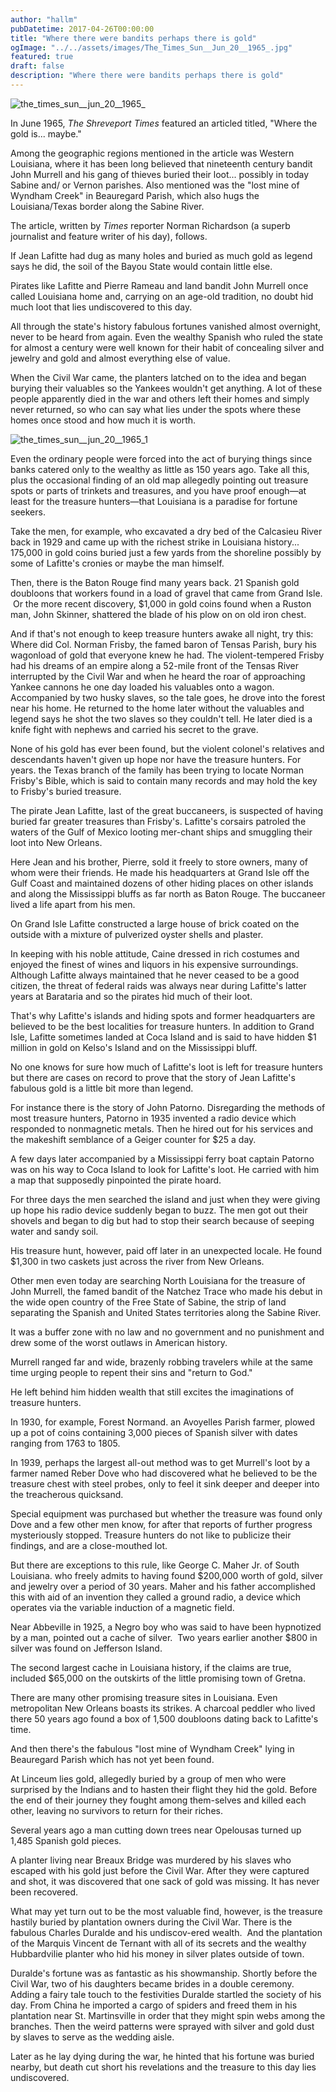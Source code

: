 ```yaml
---
author: "hallm"
pubDatetime: 2017-04-26T00:00:00
title: "Where there were bandits perhaps there is gold"
ogImage: "../../assets/images/The_Times_Sun__Jun_20__1965_.jpg"
featured: true
draft: false
description: "Where there were bandits perhaps there is gold"
---
```


![the_times_sun__jun_20__1965_](@assets/images//The_Times_Sun__Jun_20__1965_.jpg)

In June 1965, _The Shreveport Times_ featured an articled titled, "Where the gold is... maybe."

Among the geographic regions mentioned in the article was Western Louisiana, where it has been long believed that nineteenth century bandit John Murrell and his gang of thieves buried their loot... possibly in today Sabine and/ or Vernon parishes. Also mentioned was the "lost mine of Wyndham Creek" in Beauregard Parish, which also hugs the Louisiana/Texas border along the Sabine River.

The article, written by _Times_ reporter Norman Richardson (a superb journalist and feature writer of his day), follows.

If Jean Lafitte had dug as many holes and buried as much gold as legend says he did, the soil of the Bayou State would contain little else.

Pirates like Lafitte and Pierre Rameau and land bandit John Murrell once called Louisiana home and, carrying on an age-old tradition, no doubt hid much loot that lies undiscovered to this day.

All through the state's history fabulous fortunes vanished almost overnight, never to be heard from again. Even the wealthy Spanish who ruled the state for almost a century were well known for their habit of concealing silver and jewelry and gold and almost everything else of value.

When the Civil War came, the planters latched on to the idea and began burying their valuables so the Yankees wouldn't get anything. A lot of these people apparently died in the war and others left their homes and simply never returned, so who can say what lies under the spots where these homes once stood and how much it is worth.

![the_times_sun__jun_20__1965_1](@assets/images//The_Times_Sun__Jun_20__1965_1.jpg)

Even the ordinary people were forced into the act of burying things since banks catered only to the wealthy as little as 150 years ago. Take all this, plus the occasional finding of an old map allegedly pointing out treasure spots or parts of trinkets and treasures, and you have proof enough—at least for the treasure hunters—that Louisiana is a paradise for fortune seekers. 

Take the men, for example, who excavated a dry bed of the Calcasieu River back in 1929 and came up with the richest strike in Louisiana history... 175,000 in gold coins buried just a few yards from the shoreline possibly by some of Lafitte's cronies or maybe the man himself.

Then, there is the Baton Rouge find many years back. 21 Spanish gold doubloons that workers found in a load of gravel that came from Grand Isle.  Or the more recent discovery, $1,000 in gold coins found when a Ruston man, John Skinner, shattered the blade of his plow on on old iron chest.

And if that's not enough to keep treasure hunters awake all night, try this: Where did Col. Norman Frisby, the famed baron of Tensas Parish, bury his wagonload of gold that everyone knew he had. The violent-tempered Frisby had his dreams of an empire along a 52-mile front of the Tensas River interrupted by the Civil War and when he heard the roar of approaching Yankee cannons he one day loaded his valuables onto a wagon. Accompanied by two husky slaves, so the tale goes, he drove into the forest near his home. He returned to the home later without the valuables and legend says he shot the two slaves so they couldn't tell. He later died is a knife fight with nephews and carried his secret to the grave.

None of his gold has ever been found, but the violent colonel's relatives and descendants haven't given up hope nor have the treasure hunters. For years. the Texas branch of the family has been trying to locate Norman Frisby's Bible, which is said to contain many records and may hold the key to Frisby's buried treasure.

The pirate Jean Lafitte, last of the great buccaneers, is suspected of having buried far greater treasures than Frisby's. Lafitte's corsairs patroled the waters of the Gulf of Mexico looting mer-chant ships and smuggling their loot into New Orleans.

Here Jean and his brother, Pierre, sold it freely to store owners, many of whom were their friends. He made his headquarters at Grand Isle off the Gulf Coast and maintained dozens of other hiding places on other islands and along the Mississippi bluffs as far north as Baton Rouge. The buccaneer lived a life apart from his men.

On Grand Isle Lafitte constructed a large house of brick coated on the outside with a mixture of pulverized oyster shells and plaster.

In keeping with his noble attitude, Caine dressed in rich costumes and enjoyed the finest of wines and liquors in his expensive surroundings. Although Lafitte always maintained that he never ceased to be a good citizen, the threat of federal raids was always near during Lafitte's latter years at Barataria and so the pirates hid much of their loot.

That's why Lafitte's islands and hiding spots and former headquarters are believed to be the best localities for treasure hunters. In addition to Grand Isle, Lafitte sometimes landed at Coca Island and is said to have hidden $1 million in gold on Kelso's Island and on the Mississippi bluff.

No one knows for sure how much of Lafitte's loot is left for treasure hunters but there are cases on record to prove that the story of Jean Lafitte's fabulous gold is a little bit more than legend.

For instance there is the story of John Patorno. Disregarding the methods of most treasure hunters, Patorno in 1935 invented a radio device which responded to nonmagnetic metals. Then he hired out for his services and the makeshift semblance of a Geiger counter for $25 a day.

A few days later accompanied by a Mississippi ferry boat captain Patorno was on his way to Coca Island to look for Lafitte's loot. He carried with him a map that supposedly pinpointed the pirate hoard.

For three days the men searched the island and just when they were giving up hope his radio device suddenly began to buzz. The men got out their shovels and began to dig but had to stop their search because of seeping water and sandy soil.

His treasure hunt, however, paid off later in an unexpected locale. He found $1,300 in two caskets just across the river from New Orleans.

Other men even today are searching North Louisiana for the treasure of John Murrell, the famed bandit of the Natchez Trace who made his debut in the wide open country of the Free State of Sabine, the strip of land separating the Spanish and United States territories along the Sabine River.

It was a buffer zone with no law and no government and no punishment and drew some of the worst outlaws in American history.

Murrell ranged far and wide, brazenly robbing travelers while at the same time urging people to repent their sins and "return to God."

He left behind him hidden wealth that still excites the imaginations of treasure hunters.

In 1930, for example, Forest Normand. an Avoyelles Parish farmer, plowed up a pot of coins containing 3,000 pieces of Spanish silver with dates ranging from 1763 to 1805.

In 1939, perhaps the largest all-out method was to get Murrell's loot by a farmer named Reber Dove who had discovered what he believed to be the treasure chest with steel probes, only to feel it sink deeper and deeper into the treacherous quicksand.

Special equipment was purchased but whether the treasure was found only Dove and a few other men know, for after that reports of further progress mysteriously stopped. Treasure hunters do not like to publicize their findings, and are a close-mouthed lot.

But there are exceptions to this rule, like George C. Maher Jr. of South Louisiana. who freely admits to having found $200,000 worth of gold, silver and jewelry over a period of 30 years. Maher and his father accomplished this with aid of an invention they called a ground radio, a device which operates via the variable induction of a magnetic field.

Near Abbeville in 1925, a Negro boy who was said to have been hypnotized by a man, pointed out a cache of silver.  Two years earlier another $800 in silver was found on Jefferson Island.

The second largest cache in Louisiana history, if the claims are true, included $65,000 on the outskirts of the little promising town of Gretna.

There are many other promising treasure sites in Louisiana. Even metropolitan New Orleans boasts its strikes. A charcoal peddler who lived there 50 years ago found a box of 1,500 doubloons dating back to Lafitte's time.

And then there's the fabulous "lost mine of Wyndham Creek" lying in Beauregard Parish which has not yet been found.

At Linceum lies gold, allegedly buried by a group of men who were surprised by the Indians and to hasten their flight they hid the gold. Before the end of their journey they fought among them-selves and killed each other, leaving no survivors to return for their riches.

Several years ago a man cutting down trees near Opelousas turned up 1,485 Spanish gold pieces.

A planter living near Breaux Bridge was murdered by his slaves who escaped with his gold just before the Civil War. After they were captured and shot, it was discovered that one sack of gold was missing. It has never been recovered.

What may yet turn out to be the most valuable find, however, is the treasure hastily buried by plantation owners during the Civil War. There is the fabulous Charles Duralde and his undiscov-ered wealth.  And the plantation of the Marquis Vincent de Ternant with all of its secrets and the wealthy Hubbardvilie planter who hid his money in silver plates outside of town.

Duralde's fortune was as fantastic as his showmanship. Shortly before the Civil War, two of his daughters became brides in a double ceremony. Adding a fairy tale touch to the festivities Duralde startled the society of his day. From China he imported a cargo of spiders and freed them in his plantation near St. Martinsville in order that they might spin webs among the branches. Then the weird patterns were sprayed with silver and gold dust by slaves to serve as the wedding aisle.

Later as he lay dying during the war, he hinted that his fortune was buried nearby, but death cut short his revelations and the treasure to this day lies undiscovered.